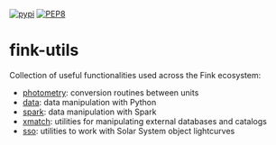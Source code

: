 [![pypi](https://img.shields.io/pypi/v/fink-utils.svg)](https://pypi.python.org/pypi/fink-utils)
[![PEP8](https://github.com/astrolabsoftware/fink-utils/workflows/PEP8/badge.svg)](https://github.com/astrolabsoftware/fink-utils/actions?query=workflow%3APEP8)

# fink-utils

Collection of useful functionalities used across the Fink ecosystem:

- [photometry](fink_utils/photometry): conversion routines between units
- [data](fink_utils/data): data manipulation with Python
- [spark](fink_utils/spark): data manipulation with Spark
- [xmatch](fink_utils/xmatch): utilities for manipulating external databases and catalogs
- [sso](fink_utils/sso): utilities to work with Solar System object lightcurves
